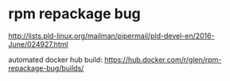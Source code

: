 # rpm repackage bug

http://lists.pld-linux.org/mailman/pipermail/pld-devel-en/2016-June/024927.html

automated docker hub build:
https://hub.docker.com/r/glen/rpm-repackage-bug/builds/
